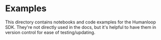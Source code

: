 # Examples

This directory contains notebooks and code examples for the Humanloop SDK. They're not directly used in the docs, but it's helpful to have them in version control for ease of testing/updating.
